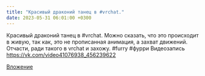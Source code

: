 ```yaml
---
title: "Красивый драконий танец в #vrchat."
date: 2023-05-31 06:01:00 +0300
---
```


Красивый драконий танец в #vrchat.
Можно сказать, что это происходит в живую, так как, это не прописанная анимация, а захват движений. Отчасти, ради такого в vrchat и захожу.
#furry #фурри
Видеозапись
https://vk.com/video41076938_456239622

[Вложение](https://vk.com/video41076938_456239622)
